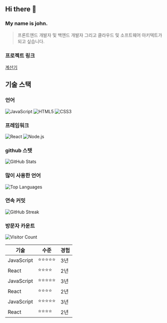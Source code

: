 ## Hi there 👋

### My name is john.

> 프론트엔드 개발자 및 백엔드 개발자 그리고 클라우드 및 소프트웨어 아키텍트가 되고 싶습니다.

### 프로젝트 링크
[계산기](https://leejaehee1.github.io/leejaehee1/small-project/01_calculator/index.html)

## 기술 스택

### 언어

![JavaScript](https://img.shields.io/badge/-JavaScript-F7DF1E?style=flat-square&logo=javascript&logoColor=black)
![HTML5](https://img.shields.io/badge/html5-%23E34F26.svg?style=for-the-badge&logo=html5&logoColor=white)
![CSS3](https://img.shields.io/badge/css3-%231572B6.svg?style=for-the-badge&logo=css3&logoColor=white)

### 프레임워크

![React](https://img.shields.io/badge/-React-61DAFB?style=flat-square&logo=react&logoColor=black)
![Node.js](https://img.shields.io/badge/-Node.js-339933?style=flat-square&logo=node.js&logoColor=white)

### github 스탯

![GitHub Stats](https://github-readme-stats.vercel.app/api?username=leejaehee1&show_icons=true&theme=radical)

### 많이 사용한 언어

![Top Languages](https://github-readme-stats.vercel.app/api/top-langs/?username=leejaehee1&layout=compact&theme=radical)

### 연속 커밋

![GitHub Streak](https://github-readme-streak-stats.herokuapp.com/?user=leejaehee1&theme=radical)

### 방문자 카운트

![Visitor Count](https://profile-counter.glitch.me/leejaehee1/count.svg)

| 기술       | 수준       | 경험 |
| ---------- | ---------- | ---- |
| JavaScript | ⭐⭐⭐⭐⭐ | 3년  |
| React      | ⭐⭐⭐⭐   | 2년  |
| JavaScript | ⭐⭐⭐⭐⭐ | 3년  |
| React      | ⭐⭐⭐⭐   | 2년  |
| JavaScript | ⭐⭐⭐⭐⭐ | 3년  |
| React      | ⭐⭐⭐⭐   | 2년  |
